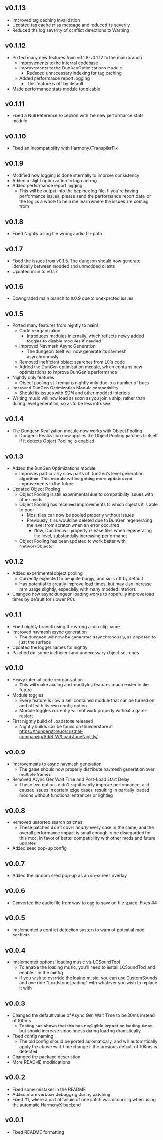## v0.1.13
- Improved tag caching invalidation
- Updated tag cache miss message and reduced its severity
- Reduced the log severity of conflict detections to Warning

## v0.1.12
- Ported many new features from v0.1.8-v0.1.12 to the main branch
  - Improvements to the internal codebase
  - Improvements to the DunGenOptimizations module
    - Reduced unnecessary indexing for tag caching
  - Added performance report logging
    - This feature is off by default
- Made performance stats module toggleable

## v0.1.11
- Fixed a Null Reference Exception with the new performance stats module

## v0.1.10
- Fixed an Incompatibility with HarmonyXTranspilerFix

## v0.1.9
- Modified how logging is done internally to improve consistency
- Added a slight optimization to tag caching
- Added performance report logging
  - This will be output into the bepinex log file. If you're having performance issues, please send the performance report data, or the log as a whole to help me learn where the issues are coming from

## v0.1.8
- Fixed Nightly using the wrong audio file path

## v0.1.7
- Fixed the issues from v0.1.5. The dungeon should now generate identically between modded and unmodded clients
- Updated main to v0.1.7

## v0.1.6
- Downgraded main branch to 0.0.9 due to unexpected issues

## v0.1.5
- Ported many features from nightly to main!
  - Code reorganization
    - Introduces modules internally, which reflects newly added toggles to disable modules if needed
  - Improved Navmesh Async Generation
    - The dungeon itself will now generate its navmesh asynchronously
  - Removed inefficient object searches from LC's code
  - Added the DunGen optimization module, which contains new optimizations to improve DunGen's performance
- Nightly only features
  - Object pooling still remains nightly only due to a number of bugs
- Improved DunGen Optimization Module compatibility
  - Should fix issues with SDM and other modded interiors
- Waiting music will now load as soon as you join a ship, rather than during level generation, so as to be less intrusive

## v0.1.4
- The Dungeon Realization module now works with Object Pooling
  - Dungeon Realization now applies the Object Pooling patches to itself if it detects Object Pooling is enabled

## v0.1.3
- Added the DunGen Optimizations module
  - Improves particularly slow parts of DunGen's level generation algorithm. This module will be getting more updates and improvements in the future
- Updated Object Pooling
  - Object Pooling is still experimental due to compatibility issues with other mods
  - Object Pooling has received improvements to which objects it is able to pool
    - Most tiles can now be pooled properly without issues
    - Previously, tiles would be deleted due to DunGen regenerating the level from scratch when an error occurred
      - Now, DunGen will properly release tiles when regenerating the level, substantially increasing performance
  - Object Pooling has been updated to work better with NetworkObjects

## v0.1.2
- Added experimental object pooling
  - Currently expected to be quite buggy, and so is off by default
  - Has potential to greatly improve load times, but may also increase ram usage slightly, especially with many modded interiors
- Changed how async dungeon loading works to hopefully improve load times by default for slower PCs

## v0.1.1
- Fixed nightly branch using the wrong audio clip name
- Improved navmesh async generation
  - The dungeon will now be generated asynchronously, as opposed to just the surface
- Updated the logger names for nightly
- Patched out some inefficient and unnecessary object searches

## v0.1.0
- Heavy internal code reorganization
	- This will make adding and modifying features much easier in the future
- Module toggles
	- Every feature is now a self contained module that can be turned on and off with its own config option
	- Module toggles currently will not work properly without a game restart
- First nightly build of Loadstone released
	- Nightly builds can be found on thunderstore at https://thunderstore.io/c/lethal-company/p/AdiBTW/LoadstoneNightly/

## v0.0.9
- Improvements to async navmesh generation
	- The game should now properly distribute navmesh generation over multiple frames
- Removed Async Gen Wait Time and Post-Load Start Delay
	- These two options didn't significantly improve performance, and caused issues in certain edge cases, resulting in partially loaded moons without functional entrances or lighting

## v0.0.8
- Removed unsorted search patches
	- These patches didn't cover *nearly* every case in the game, and the overall performance impact is small enough to be disregarded for this mod, in favor of better compatibility with other mods and future updates
- Added seed pop-up config

## v0.0.7
- Added the random seed pop-up as an on-screen overlay

## v0.0.6
- Converted the audio file from wav to ogg to save on file space. Fixes #4

## v0.0.5
- Implemented a conflict detection system to warn of potential mod conflicts

## v0.0.4
- Implemented optional loading music via LCSoundTool
	- To enable the loading music, you'll need to install LCSoundTool and enable it in the config
	- If you wish to override the loaing music, you can use CustomSounds and override "LoadstoneLoading" with whatever you wish to replace it with

## v0.0.3
- Changed the default value of Async Gen Wait Time to be 30ms instead of 100ms
	- Testing has shown that this has negligible impact on loading times, but should increase smoothness during loading dramatically
- Fixed config naming
	- The old config should be ported automatically, and will automatically apply the above wait-time change if the previous default of 100ms is detected
- Changed the package description
- More README modifications


## v0.0.2
- Fixed some mistakes in the README
- Added more verbose debugging during patching
- Fixed #1, where a partial failure of one patch was occurring when using the automatic HarmonyX backend

## v0.0.1
- Fixed README formatting

